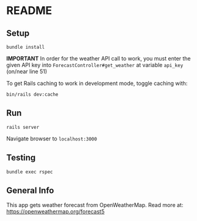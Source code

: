 # README

## Setup
`bundle install`

**IMPORTANT**
In order for the weather API call to work, you must enter the given API key into
`ForecastController#get_weather` at variable `api_key` (on/near line 51)

To get Rails caching to work in development mode, toggle caching with:

`bin/rails dev:cache`

## Run
`rails server`

Navigate browser to `localhost:3000`

## Testing
`bundle exec rspec`

## General Info
This app gets weather forecast from OpenWeatherMap.  Read more at:
https://openweathermap.org/forecast5
